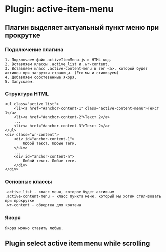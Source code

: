 # Plugin: active-item-menu
## Плагин выделяет актуальный пункт меню при прокрутке
### Подключение плагина
	1. Подключаем файл activeItemMenu.js в HTML код.
	2. Вставляем классы .active_list и .wr-content.
	3. Вставляем класс .active-content-menu в тег <a>, который будет активен при загрузки страницы. (Его мы и стилизуем)
	4. Добавляем собстевенные якоря.
	5. Запускаем.

### Структура HTML

	<ul class="active_list">
		<li><a href="#anchor-content-1" class="active-content-menu">Текст 1</a>
		<li><a href="#anchor-content-2">Текст 2</a>
		...
		<li><a href="#anchor-content-3">Текст 2</a>
	</ul>
	<div class="wr-content">
		<div id="anchor-content-1">
			Любой текст. Любые теги.
		</div>
		...
		<div id="anchor-content-n">
			Любой текст. Любые теги.
		</div>
	</div>
	
### Основные классы
	.active_list - класс меню, которое будет активным
	.active-content-menu - класс пункта меню, который мы хотим стилизовать при прокрутке
	.wr-content - обвертка для контена

### Якоря
	Якоря можно ставить любые.

## Plugin select active item menu while scrolling


